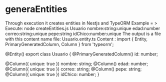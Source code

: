 # generaEntities
 Through execution it creates entities in Nestjs and TypeORM
 Example = > 
Execute: node createEntities.js Usuario nombre:string:unique edad:number correo:string:unique pepe:string idChico:number:unique
The output is a file with this content
name file: Usuario.entity.ts
Content :
import { Entity, PrimaryGeneratedColumn, Column } from 'typeorm';

@Entity()
export class Usuario {
  @PrimaryGeneratedColumn()
  id: number;

  @Column({ unique: true })
  nombre: string;
@Column()
  edad: number;
@Column({ unique: true })
  correo: string;
@Column()
  pepe: string;
@Column({ unique: true })
  idChico: number;
}
